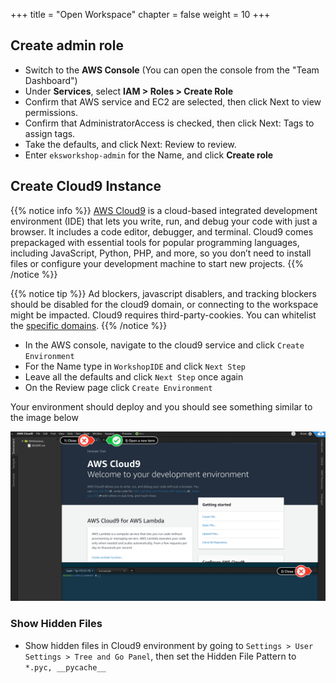 +++
title = "Open Workspace"
chapter = false
weight = 10
+++

## Create admin role

- Switch to the **AWS Console** (You can open the console from the "Team Dashboard")
- Under **Services**, select **IAM > Roles > Create Role**
- Confirm that AWS service and EC2 are selected, then click Next to view permissions.
- Confirm that AdministratorAccess is checked, then click Next: Tags to assign tags.
- Take the defaults, and click Next: Review to review.
- Enter `eksworkshop-admin` for the Name, and click **Create role**

## Create Cloud9 Instance

{{% notice info %}}
[AWS Cloud9](https://aws.amazon.com/cloud9/) is a cloud-based integrated development environment (IDE) that lets you write, run, and debug your code with just a browser. It includes a code editor, debugger, and terminal. Cloud9 comes prepackaged with essential tools for popular programming languages, including JavaScript, Python, PHP, and more, so you don’t need to install files or configure your development machine to start new projects.
{{% /notice %}}

{{% notice tip %}}
Ad blockers, javascript disablers, and tracking blockers should be disabled for
the cloud9 domain, or connecting to the workspace might be impacted.
Cloud9 requires third-party-cookies. You can whitelist the [specific domains]( https://docs.aws.amazon.com/cloud9/latest/user-guide/troubleshooting.html#troubleshooting-env-loading).
{{% /notice %}}

- In the AWS console, navigate to the cloud9 service and click `Create Environment`
- For the Name type in `WorkshopIDE` and click `Next Step`
- Leave all the defaults and click `Next Step` once again
- On the Review page click `Create Environment`

Your environment should deploy and you should see something similar to the image below

![c9before](/images/c9before.png)

### Show Hidden Files

* Show hidden files in Cloud9 environment by going to `Settings > User Settings > Tree and Go Panel`, then set the Hidden File Pattern to `*.pyc, __pycache__`